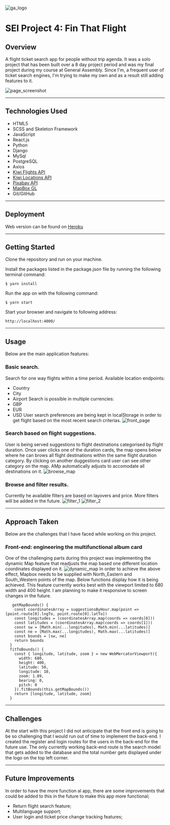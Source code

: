 ![ga_logo](https://user-images.githubusercontent.com/38439393/70393846-99b26800-19e6-11ea-82a0-35c1b5738321.png)
# SEI Project 4: Fin That Flight

## Overview 

A flight ticket search app for people without trip agenda.
It was a solo project that has been built over a 8 day project period and was my final project during my course at General Assembly. Since I'm, a frequent user of ticket search engines, I'm trying to make my own and as a result still adding features to it.

![page_screenshot](frontend/src/assets/readme-screenshots/scr_0.png)

---
## Technologies Used

* HTML5
* SCSS and Skeleton Framework
* JavaScript
* React.js
* Python
* Django
* MySql
* PostgreSQL
* Axios
* [Kiwi Flights API](https://docs.kiwi.com/)
* [Kiwi Locations API](https://docs.kiwi.com/locations/)
* [Pixabay API](https://pixabay.com/api/docs/)
* [MapBox GL](https://docs.mapbox.com/mapbox-gl-js/api/)
* Git/GitHub

---
## Deployment

Web version can be found on [Heroku](https://findtahtflight.herokuapp.com/)

---
## Getting Started

Clone the repository and run on your machine. 

Install the packages listed in the package.json file by running the following terminal command:
```
$ yarn install
```
Run the app on with the following command:
```
$ yarn start
```
Start your browser and navigate to following address:
```
http://localhost:4000/
```
---
## Usage

Below are the main application features:
 ### Basic search.
 Search for one way flights within a time period. Available location endpoints: 
 * Country
 * City
 * Airport
Search is possible in multiple currencies:
 * GBP
 * EUR
 * USD
User search preferences are being kept in localStorage in order to get flight based on the most recent search criterias.
![front_page](frontend/src/assets/readme-screenshots/scr_1.png)
 ### Search based on flight suggestions.
 User is being served suggestions to flight destinations categorised by flight duration. Once user clicks one of the duration cards, the map opens below where he can brows all flight destinations within the same flight duration category. By clicking on another duggestions card user can see other category on the map. AMp automatically adjusts to accomodate all destinations on it.
![browse_map](frontend/src/assets/readme-screenshots/scr_2.png)
### Browse and filter results.
Currently he available filters are based on layovers and price. More filters will be added in the future.
![filter_1](frontend/src/assets/readme-screenshots/scr_3.png)
![filter_2](frontend/src/assets/readme-screenshots/scr_4.png)


---
## Approach Taken

Below are the challenges that I have faced while working on this project.

### Front-end: engineering the multifunctional album card

One of the challenging parts during this project was implementing the dynamic Map feature that readjusts the map based one different location coordinates displayed on it. 
![dynamic_map](frontend/src/assets/readme-screenshots/scr_map.gif)
In order to achieve the above effect, Mapbox needs to be supplied with North_Eastern and South_Western points of the map. Below functions display how it is being achieved. This feature currently works best with the viewport limited to 680 width and 400 height. I am planning to make it responsive to screen changes in the future.

```
   getMapBounds() {
    const coordinatesArray = suggestionsByHour.map(point => [point.route[0].lngTo, point.route[0].latTo])
    const longitudes = (coordinatesArray.map(coords => coords[0]))
    const latitudes = (coordinatesArray.map(coords => coords[1]))
    const sw = [Math.min(...longitudes), Math.min(...latitudes)]
    const ne = [Math.max(...longitudes), Math.max(...latitudes)]
    const bounds = [sw, ne]
    return bounds
  }
  fitToBounds() {
    const { longitude, latitude, zoom } = new WebMercatorViewport({ 
      width: 680,
      height: 400,
      latitude: 50,
      longitude: 10,
      zoom: 1.89,
      bearing: 0,
      pitch: 0
    }).fitBounds(this.getMapBounds())
    return [longitude, latitude, zoom]
  }
  ```
---
## Challenges

At the start with this project I did not anticipate that the front end is going to be so challenging that I would run out of time to implement the back-end. I created the register and login routes for the users in the back-end for the future use. The only currently working back-end route is the search model that gets added to the database and the total number gets displayed under the logo on the top left corner.

---
## Future Improvements

In order to have the more function al app, there are some improvements that could be added to this in the future to make this app more functional;

* Return flight search feature;
* Multilanguage support;
* User login and ticket price change tracking features;

